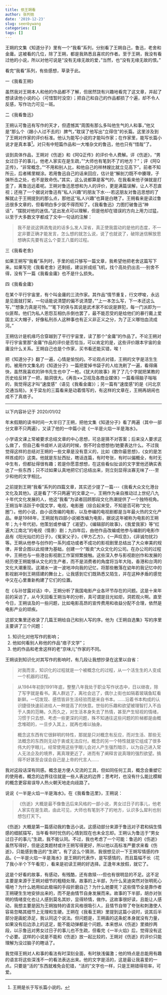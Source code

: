 ```yaml
---
title: 依王朔看
author: 张列弛
date: '2019-12-23'
slug: seenbywang
categories: []
tags: []
---
```

王朔的文集《知道分子》里有一个“我看”系列，分别看了王朔自己，鲁迅，老舍和金庸。这被看的几位，除了王朔，都是我熟悉且喜欢的作者。至于王朔，我没有看过他的小说，所以对他可说是“没有无缘无故的爱，”当然，也“没有无缘无故的恨。”   

看完“我看”系列，有些感想，草录于此。  

一《我看王朔》 

虽然我对王朔本人和他的作品都不了解，但居然饶有兴趣地看完了这文章，并起了想读读他小说的心（可惜暂时没空）；把自己和自己的作品都损了个遍，却不令人反感，写作功力可见一斑。      

二《我看鲁迅》  

王朔认可鲁迅有写作的天才，但遗憾其“周围有那么多叫他生气的人和事，”他又是“那么个（跟小人过不去的）脾气，”耽误了他写出“立得住”的长篇。这里涉及到了王朔对作家的评价标准。他认为能写小说的才能叫作家；在作家里，能写长篇小说才是真本事[^1]。对只有中短篇作品和一大堆杂文的鲁迅，他也只有“惜哉”了。   

谈到具体作品，王朔对《伤逝》和《阿Q正传》的评价令人费解。评《伤逝》，“男女过日子的事儿，他老人家实在是生疏，”“大师也有笔到不了的地方？”；评《阿Q正传》，“非常概念，”“不用和别人比，和他自己的祥林嫂比就立见高下”。前者不知所云，后者稀里糊涂。若用鲁迅自己的话来回应，估计是“解剖刀既不中腠理，子弹所击之处，也不是致命伤。”其实，这么说都算是客气的，在我看来他子弹就是打歪了，离鲁迅远着呢。王朔对鲁迅思想和为人的评价，更是满篇误解，让人不忍直视；还拖了一个据说对鲁迅有“私人兴趣”的朋友下水---若这朋友对鲁迅思想的了解就止于王朔提到的那么点，那他这“私人兴趣”也算是白瞎了。王朔看来是读过鲁迅很多文章的，但看明白多少就不得而知了。《我看鲁迅》力图打破鲁迅“神话”，“摆脱对他的迷信。”这出发点可以理解，但是他却在错误的方向上用力过猛，以至于大多数文字都成了文中一句话的注解：  

> 我不是说这俩酒鬼说的话多么发人深省，真正使我震动的是他的态度，不一定非要正确才能发言，怎么想的就怎么说，说了也就说了，破除迷信解放思想确实先要有这么个耍王八蛋的过程。  

三《我看老舍》  

如果王朔写“我看”系列时，手里的纸只够写一篇文章，我希望他把老舍这篇写下来。如果写完《我看老舍》还剩纸，建议折成纸飞机，找个高处扔出去---别舍不得，没有下一篇《我看金庸》也不是什么损失。   

四《我看金庸》  

在某个平行宇宙里，有个叫金庸的三流作家。其作品“情节重复，行文啰唆，永远是见面就打架，一句话能说清楚的偏不说清楚，”“上一本怎么写，下一本还这么写，”“想象力真是可怜。”“笔下的侠与其说是武术家不如说是罪犯，每一门派即为一伙匪帮。他们为私人恩怨互相仇杀倒也罢了，最不能忍受的是给他们的暴行戴上爱国主义大帽子，好像私刑杀人这种事也有正义非正义之分，为了正义哪怕血流成河。”   

王朔估计是机缘巧合穿越到了平行宇宙里，读了那个“金庸”的作品了。不论王朔对平行宇宙里那“金庸”作品的评价是否恰当，可以肯定的是，这些评价跟本宇宙的金庸没什么关系。王朔自己也是个作家，买书看还能买错，唉！   

把《知道分子》翻了一遍，心情是愉悦的。不论观点对错，王朔的文字是活生生的。被用作文集名的《知道分子》一篇把爱掉书袋子的人给洗刷了一遍，看得痛快，虽然我喜欢的钟书先生也中了一枪。《犹大的故事》用了了几个字就把某教的历史给反转了一把，脑洞很大。《再告××卫视及各商业媒体》一篇看得脑子嗡嗡的，我觉得这才叫“速度感”（语见《我看金庸》）；另一篇有“速度感”的是《问北京交通当局》。关于梁左的三篇看来是动着情写的，有这样的文章在，王朔再胡闹也成不了真痞子。    

----------

以下内容补记于 2020/01/02  

年末假期的读书时间一大半归了王朔，把他文集《知道分子》看了两遍（其中一部分文章不只两遍），又读了他的一中篇小说《一半是火焰一半是海水》。     

小学语文课上常被要求总结文章的中心思想，可总是猜不对答案；后来没人要求这么做了，但自己看书或听人说话的时候，倒不时会想想他/她要表达什么。不过我觉得这样的总结对王朔的一些文章是没有意义的，比如《数你最思想》，《女的是怎样炼成的》这类。他就是东扯西扯，瞎话连篇，有时夸张，有时以偏概全，有时无中生有，但都扯得很有趣；若是你愿意想想，在这些看似扯谈的文字里他还确实表达了一些东西；只不过如果认真地把它们总结出来，则立刻显得淡寡无味了---至少和他的文字相比。   

之前提到王朔“我看”系列的四篇文章，其实还少提了一篇---《我看大众文化港台文化及其他》。这是看了“不只两遍”的文章之一，王朔作为亲自推动过上世纪八九十年代文化发展的人，他这“我看”为读者回顾那段文化热潮提供了一个独特视角。王朔当年活跃于中国文学，电视，电影圈（综合起来受，不知是否可称“文化圈”）。他的小说，由小说改编的电影，以及参编的电视剧都是当年最火热的文化产品。单是1988年，王朔就有四部小说被改编为电影，据说这年被称为电影的王朔年；九十年代初，他策划或参编了《渴望》，《编辑部的故事》，《我爱我家》等“红遍大江南北”的电视（情景）剧；九四年后，由他作品改编或他参与编剧的电影作品有《阳光灿烂的日子》，《冤家父子》，《甲方乙方》，《一声叹息》，《非诚勿扰2》等。王朔从他参与创作的一系列成功或者不成功的影视剧里总结出了大众审美的规律，并曾企图以此规律为基础，创建一个“贩卖”大众文化的公司。在办公司的过程中，王朔也与一些港台影视剧工作室频繁接触。这些深入参与影视剧创作和发展的经历使王朔能够从文化的生产者，而不是消费者的角度将当年大陆，香港和台湾的文化大潮重现。这潮水一波一波地冲向我的记忆，将那些散落在幼年的我记忆中的影视剧冲到王朔搭建的舞台上，让我感到它们既熟悉又陌生，并在这种矛盾的感觉中又在心里重新构建了它们的位置。     

在《与孙甘露对话》中，王朔分析了我国电影产业各环节存在的问题。这是十来年前的采访了，从今天回看王朔当年的分析，真可谓是目光如炬，洞若观火啊。直至今日，王朔谈及的一些问题，比如电影高昂的宣传费用和收益分配不合理，依然是电影产业的顽疾。  

这部文集里还收录了几篇王朔给自己和别人写的序。他为《王朔自选集》写的序里主要讲了三个问题： 

1. 知识化对他写作的影响；
2. 他如何看别人称他的作品“痞子文学”；
3. 他的作品和老舍这样的老“京味儿”作家的不同。   

王朔谈到知识化对其写作的影响时，有几段让我想抄录在这里以自省：

> 对我而言，知识化的过程就是一个被概念化的过程，从一个活生生的人变成一个机器的过程。

> 从1984年初到1991年底，整整八年我处于职业写作状态中，日以继夜，除了写字就是看书。离人群远了，离社会远了，偶尔上街也如隔着玻璃鱼缸看新鲜。一切发现、感悟皆非生活经验而是来自书本。......沿着书本构成的认识捷径快速前进给人一种提高了的快意。世俗的乐趣和欲望被理智打入不齿于人类的范畴。久而久之，对生活本身失去了热情，甚至产生轻视的情绪，习惯于只去想、考虑一些更深的问题，殊不知通往这些问题的阶梯都是由概念堆砌的，一旦步入其上，就再也难以抽身。

> 概念这东西有它很鲜明的特性，那就是只对概念有反应，而对生活、那些无法概念的东西则无动于衷或无法应付。概念的另一个特性就是它组成了很多伟大的字眼儿，经常使用这些字眼儿会对人产生强烈暗示，以为自己进入常人无法企及的境界，离真理更近了，进而有了阐释言说真理的强烈欲望。搞得不好甚至会误会自己是上帝的代言人......    

我对这段话深有同感。概念是方便人交流的工具，但如同任何工具，概念会重塑它的使用者。概念的边界往往就是一些人表达的边界；思考时，也没有什么能比模糊的概念更容易误导人热火朝天地走向歧路了。   

说说《一半是火焰一半是海水》。在《我看鲁迅里》，王朔说：

> 《伤逝》大概是最不像鲁迅后来风格的一部小说，男女过日子的事儿，他老人家实在是生疏，由此可见，大师也有笔到不了的地方，认识多么犀利也别想包打天下。  

《伤逝》大概是第一篇感动我的鲁迅小说。这感动部分来源于鲁迅对子君和绢生情感的细腻描写，当年看书时忧伤的心情到现在也未全忘却。王朔认为鲁迅于“男女过日子的事儿”生疏，我不能认同。不过，我也考虑了一个可能：鲁迅的《伤逝》虽然写得好，但是这类题材或许王朔写得更好，所以他以高标准严要求来看《伤逝》，只能感到鲁迅的“生疏”。有了这么个猜测，我很想见识一下王朔写情感的作品。《一半是火焰一半是海水》是王朔的代表作，是写感情的，而且篇幅不长（花了我小半个下午看完），看来是初读王朔的好选择。正逢年末放假，就它了。    

这是个好看的故事，有感动，有残酷，还有救赎---但也有很明显的不足。这不足主要是来源于王朔对细节的粗糙处理。故事的上半部，为什么吴迪突然对张明死心塌地？为什么她用如此极端的手段折磨自己？为什么她要死？这些情节全是靠作者王朔硬生生地安排出来的，而不是由情节自身发展而来。故事的下半部，胡亦对张明的情绪变化也让人感到莫名其妙，显得矫情，做作。这故事很好读，且能让人感动，我想主要是因为王朔独特的语言风格很吸引人，且情节自带了夸张和刺激使人容易忽略其细节上无理和生硬。王朔在《我看王朔》里提到这篇小说时，说其后半部分是画蛇添足，我认同这个说法。但问题是，王朔画的这条蛇本身就没有力量，如果没有后边添上的这足，能不能动弹都是个问题。本来想从《伤逝》里摘抄两段，以示鲁迅对男女过日子的事儿也不生疏，但看完《一半火焰》后，觉得没有这个必要。这样的小说是不能和《伤逝》放一起比较的，王朔对《伤逝》的评价只能理解为没过脑子的瞎话了。    

我觉得王朔对人和事的看法有时深刻全面，有时肤浅偏激；他的特点是总能用有趣的语言将这些深浅不一的看法表达出来。他的文字是活的，这是最让我喜爱的一点。只要是“活的”东西就难免会犯错，“活的”文字也一样，只是王朔错得坦率，可爱。     

[^1]: 王朔是长于写长篇小说的。

